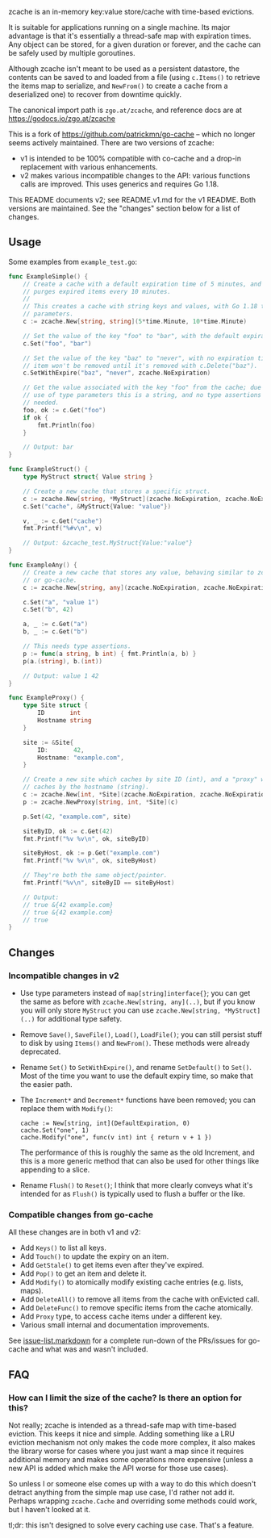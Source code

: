 zcache is an in-memory key:value store/cache with time-based evictions.

It is suitable for applications running on a single machine. Its major advantage
is that it's essentially a thread-safe map with expiration times. Any object can
be stored, for a given duration or forever, and the cache can be safely used by
multiple goroutines.

Although zcache isn't meant to be used as a persistent datastore, the contents
can be saved to and loaded from a file (using `c.Items()` to retrieve the items
map to serialize, and `NewFrom()` to create a cache from a deserialized one) to
recover from downtime quickly.

The canonical import path is `zgo.at/zcache`, and reference docs are at
https://godocs.io/zgo.at/zcache

This is a fork of https://github.com/patrickmn/go-cache – which no longer seems
actively maintained. There are two versions of zcache:

- v1 is intended to be 100% compatible with co-cache and a drop-in replacement
  with various enhancements.
- v2 makes various incompatible changes to the API: various functions calls are
  improved. This uses generics and requires Go 1.18.

This README documents v2; see README.v1.md for the v1 README. Both versions are
maintained. See the "changes" section below for a list of changes.

Usage
-----
Some examples from `example_test.go`:

```go
func ExampleSimple() {
	// Create a cache with a default expiration time of 5 minutes, and which
	// purges expired items every 10 minutes.
	//
	// This creates a cache with string keys and values, with Go 1.18 type
	// parameters.
	c := zcache.New[string, string](5*time.Minute, 10*time.Minute)

	// Set the value of the key "foo" to "bar", with the default expiration.
	c.Set("foo", "bar")

	// Set the value of the key "baz" to "never", with no expiration time. The
	// item won't be removed until it's removed with c.Delete("baz").
	c.SetWithExpire("baz", "never", zcache.NoExpiration)

	// Get the value associated with the key "foo" from the cache; due to the
	// use of type parameters this is a string, and no type assertions are
	// needed.
	foo, ok := c.Get("foo")
	if ok {
		fmt.Println(foo)
	}

	// Output: bar
}

func ExampleStruct() {
	type MyStruct struct{ Value string }

	// Create a new cache that stores a specific struct.
	c := zcache.New[string, *MyStruct](zcache.NoExpiration, zcache.NoExpiration)
	c.Set("cache", &MyStruct{Value: "value"})

	v, _ := c.Get("cache")
	fmt.Printf("%#v\n", v)

	// Output: &zcache_test.MyStruct{Value:"value"}
}

func ExampleAny() {
	// Create a new cache that stores any value, behaving similar to zcache v1
	// or go-cache.
	c := zcache.New[string, any](zcache.NoExpiration, zcache.NoExpiration)

	c.Set("a", "value 1")
	c.Set("b", 42)

	a, _ := c.Get("a")
	b, _ := c.Get("b")

	// This needs type assertions.
	p := func(a string, b int) { fmt.Println(a, b) }
	p(a.(string), b.(int))

	// Output: value 1 42
}

func ExampleProxy() {
	type Site struct {
		ID       int
		Hostname string
	}

	site := &Site{
		ID:       42,
		Hostname: "example.com",
	}

	// Create a new site which caches by site ID (int), and a "proxy" which
	// caches by the hostname (string).
	c := zcache.New[int, *Site](zcache.NoExpiration, zcache.NoExpiration)
	p := zcache.NewProxy[string, int, *Site](c)

	p.Set(42, "example.com", site)

	siteByID, ok := c.Get(42)
	fmt.Printf("%v %v\n", ok, siteByID)

	siteByHost, ok := p.Get("example.com")
	fmt.Printf("%v %v\n", ok, siteByHost)

	// They're both the same object/pointer.
	fmt.Printf("%v\n", siteByID == siteByHost)

	// Output:
	// true &{42 example.com}
	// true &{42 example.com}
	// true
}
```

Changes
-------
### Incompatible changes in v2
- Use type parameters instead of `map[string]interface{}`; you can get the same
  as before with `zcache.New[string, any](..)`, but if you know you will only
  store `MyStruct` you can use `zcache.New[string, *MyStruct](..)` for
  additional type safety.

- Remove `Save()`, `SaveFile()`, `Load()`, `LoadFile()`; you can still persist
  stuff to disk by using `Items()` and `NewFrom()`. These methods were already
  deprecated.

- Rename `Set()` to `SetWithExpire()`, and rename `SetDefault()` to `Set()`.
  Most of the time you want to use the default expiry time, so make that the
  easier path.

- The `Increment*` and `Decrement*` functions have been removed; you can replace
  them with `Modify()`:

      cache := New[string, int](DefaultExpiration, 0)
      cache.Set("one", 1)
      cache.Modify("one", func(v int) int { return v + 1 })

  The performance of this is roughly the same as the old Increment, and this is
  a more generic method that can also be used for other things like appending to
  a slice.

- Rename `Flush()` to `Reset()`; I think that more clearly conveys what it's
  intended for as `Flush()` is typically used to flush a buffer or the like.

### Compatible changes from go-cache
All these changes are in both v1 and v2:

- Add `Keys()` to list all keys.
- Add `Touch()` to update the expiry on an item.
- Add `GetStale()` to get items even after they've expired.
- Add `Pop()` to get an item and delete it.
- Add `Modify()` to atomically modify existing cache entries (e.g. lists, maps).
- Add `DeleteAll()` to remove all items from the cache with onEvicted call.
- Add `DeleteFunc()` to remove specific items from the cache atomically.
- Add `Proxy` type, to access cache items under a different key.
- Various small internal and documentation improvements.

See [issue-list.markdown](/issue-list.markdown) for a complete run-down of the
PRs/issues for go-cache and what was and wasn't included.

FAQ
---

### How can I limit the size of the cache? Is there an option for this?
Not really; zcache is intended as a thread-safe map with time-based eviction.
This keeps it nice and simple. Adding something like a LRU eviction mechanism
not only makes the code more complex, it also makes the library worse for cases
where you just want a map since it requires additional memory and makes some
operations more expensive (unless a new API is added which make the API worse
for those use cases).

So unless I or someone else comes up with a way to do this which doesn't detract
anything from the simple map use case, I'd rather not add it. Perhaps wrapping
`zcache.Cache` and overriding some methods could work, but I haven't looked at
it.

tl;dr: this isn't designed to solve every caching use case. That's a feature.
